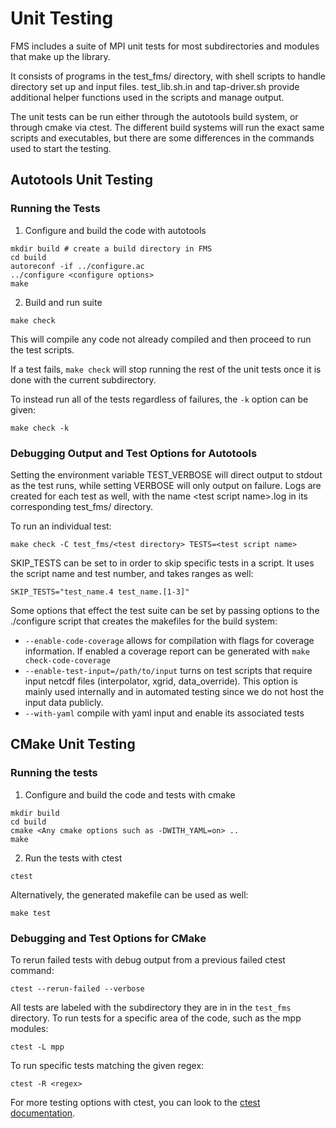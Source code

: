 # Unit Testing

FMS includes a suite of MPI unit tests for most subdirectories and modules that make up the library.

It consists of programs in the test_fms/ directory, with shell scripts to handle directory set up and input files.
test_lib.sh.in and tap-driver.sh provide additional helper functions used in the scripts and manage output.

The unit tests can be run either through the autotools build system, or through cmake via ctest.
The different build systems will run the exact same scripts and executables, but there are some differences in the commands used to start the testing.

## Autotools Unit Testing

### Running the Tests

1. Configure and build the code with autotools
```
mkdir build # create a build directory in FMS
cd build
autoreconf -if ../configure.ac
../configure <configure options>
make
```

2. Build and run suite
```
make check
```
This will compile any code not already compiled and then proceed to run the test scripts.

If a test fails, `make check` will stop running the rest of the unit tests once it is done with the current subdirectory.

To instead run all of the tests regardless of failures, the `-k` option can be given:
```
make check -k
```

### Debugging Output and Test Options for Autotools

Setting the environment variable TEST_VERBOSE will direct output to stdout as the test runs, while setting VERBOSE will only output on failure.
Logs are created for each test as well, with the name \<test script name\>.log in its corresponding test_fms/ directory.

To run an individual test:
```
make check -C test_fms/<test directory> TESTS=<test script name>
```

SKIP_TESTS can be set to in order to skip specific tests in a script. It uses the script name and test number, and takes ranges as well:
```
SKIP_TESTS="test_name.4 test_name.[1-3]"
```

Some options that effect the test suite can be set by passing options to the ./configure script that creates the makefiles
for the build system:

-    `--enable-code-coverage` allows for compilation with flags for coverage information.
     If enabled a coverage report can be generated with `make check-code-coverage`
-    `--enable-test-input=/path/to/input` turns on test scripts that require input netcdf files (interpolator, xgrid, data_override).
     This option is mainly used internally and in automated testing since we do not host the input data publicly.
-    `--with-yaml` compile with yaml input and enable its associated tests

## CMake Unit Testing

### Running the tests

1. Configure and build the code and tests with cmake
```
mkdir build
cd build
cmake <Any cmake options such as -DWITH_YAML=on> ..
make
```
2. Run the tests with ctest
```
ctest
```
Alternatively, the generated makefile can be used as well:
```
make test
```
### Debugging and Test Options for CMake

To rerun failed tests with debug output from a previous failed ctest command:
```
ctest --rerun-failed --verbose
```
All tests are labeled with the subdirectory they are in in the `test_fms` directory.
To run tests for a specific area of the code, such as the mpp modules:
```
ctest -L mpp
```
To run specific tests matching the given regex:
```
ctest -R <regex>
```

For more testing options with ctest, you can look to the [ctest documentation](https://cmake.org/cmake/help/latest/manual/ctest.1.html).
